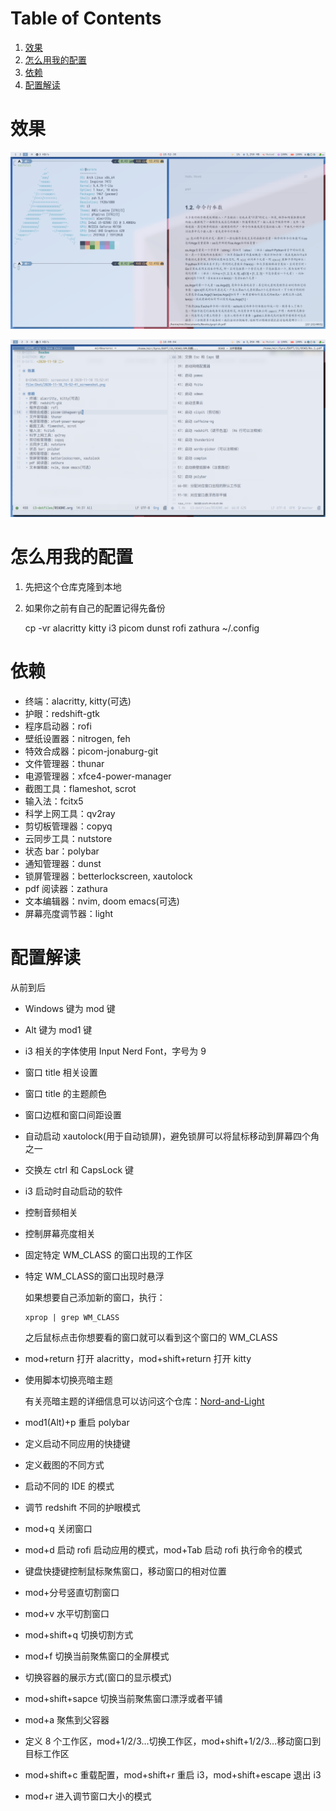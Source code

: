 
# Table of Contents

1.  [效果](#org7b39cbc)
2.  [怎么用我的配置](#org706666b)
3.  [依赖](#orgbe431b3)
4.  [配置解读](#org3fb4ea4)



<a id="org7b39cbc"></a>

# 效果

![img](Shot/2020-11-10_15-52-41_screenshot.png)

![img](Shot/2020-11-10_16-00-15_screenshot.png)


<a id="org706666b"></a>

# 怎么用我的配置

1.  先把这个仓库克隆到本地
2.  如果你之前有自己的配置记得先备份

    cp -vr alacritty kitty i3 picom dunst rofi zathura ~/.config


<a id="orgbe431b3"></a>

# 依赖

-   终端：alacritty, kitty(可选)
-   护眼：redshift-gtk
-   程序启动器：rofi
-   壁纸设置器：nitrogen, feh
-   特效合成器：picom-jonaburg-git
-   文件管理器：thunar
-   电源管理器：xfce4-power-manager
-   截图工具：flameshot, scrot
-   输入法：fcitx5
-   科学上网工具：qv2ray
-   剪切板管理器：copyq
-   云同步工具：nutstore
-   状态 bar：polybar
-   通知管理器：dunst
-   锁屏管理器：betterlockscreen, xautolock
-   pdf 阅读器：zathura
-   文本编辑器：nvim, doom emacs(可选)
-   屏幕亮度调节器：light


<a id="org3fb4ea4"></a>

# 配置解读

从前到后

-   Windows 键为 mod 键
-   Alt 键为 mod1 键
-   i3 相关的字体使用 Input Nerd Font，字号为 9
-   窗口 title 相关设置
-   窗口 title 的主题颜色
-   窗口边框和窗口间距设置
-   自动启动 xautolock(用于自动锁屏)，避免锁屏可以将鼠标移动到屏幕四个角之一
-   交换左 ctrl 和 CapsLock 键
-   i3 启动时自动启动的软件
-   控制音频相关
-   控制屏幕亮度相关
-   固定特定 WM_CLASS 的窗口出现的工作区
-   特定 WM_CLASS的窗口出现时悬浮
    
    如果想要自己添加新的窗口，执行：
    
        xprop | grep WM_CLASS
    
    之后鼠标点击你想要看的窗口就可以看到这个窗口的 WM_CLASS
-   mod+return 打开 alacritty，mod+shift+return 打开 kitty
-   使用脚本切换亮暗主题

    有关亮暗主题的详细信息可以访问这个仓库：[Nord-and-Light](https://github.com/MiraculousMoon/nord-and-light)
-   mod1(Alt)+p 重启 polybar
-   定义启动不同应用的快捷键
-   定义截图的不同方式
-   启动不同的 IDE 的模式
-   调节 redshift 不同的护眼模式
-   mod+q 关闭窗口
-   mod+d 启动 rofi 启动应用的模式，mod+Tab 启动 rofi 执行命令的模式
-   键盘快捷键控制鼠标聚焦窗口，移动窗口的相对位置
-   mod+分号竖直切割窗口
-   mod+v 水平切割窗口
-   mod+shift+q 切换切割方式
-   mod+f 切换当前聚焦窗口的全屏模式
-   切换容器的展示方式(窗口的显示模式)
-   mod+shift+sapce 切换当前聚焦窗口漂浮或者平铺
-   mod+a 聚焦到父容器
-   定义 8 个工作区，mod+1/2/3&#x2026;切换工作区，mod+shift+1/2/3&#x2026;移动窗口到目标工作区
-   mod+shift+c 重载配置，mod+shift+r 重启 i3，mod+shift+escape 退出 i3
-   mod+r 进入调节窗口大小的模式

